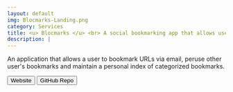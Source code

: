 ```yaml
---
layout: default
img: Blocmarks-Landing.png
category: Services
title: <u> Blocmarks </u> <br> A social bookmarking app that allows users to email, manage and share bookmarked URLs.
description: |
---
```

 An application that allows a user to bookmark URLs via email, peruse other user's bookmarks and maintain a personal index of categorized bookmarks.

  <a href="http://bwieber-blocmarks.herokuapp.com/"><button type="button" class="btn btn-default">Website</button></a>
  <a href="https://github.com/BWieber/Blocmarks"><button type="button" class="btn btn-default">GitHub Repo</button></a>
